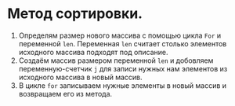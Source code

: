 # Метод сортировки.
1. Определям размер нового массива с помощью цикла `For` и переменной `len`. Переменная `len` считает столько элементов исходного массива подходят под описание.
2. Создаём массив размером переменной `len` и добовляем переменную-счетчик `j` для записи нужных нам элементов из исходного массива в новый массив.
3. В цикле `for` записываем нужные элементы в новый массив и возвращаем его из метода.